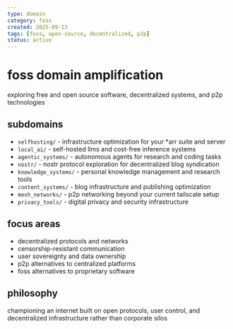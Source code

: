 ```yaml
---
type: domain
category: foss
created: 2025-09-13
tags: [foss, open-source, decentralized, p2p]
status: active
---
```


# foss domain amplification

exploring free and open source software, decentralized systems, and p2p technologies

## subdomains
- `selfhosting/` - infrastructure optimization for your *arr suite and server
- `local_ai/` - self-hosted llms and cost-free inference systems
- `agentic_systems/` - autonomous agents for research and coding tasks
- `nostr/` - nostr protocol exploration for decentralized blog syndication
- `knowledge_systems/` - personal knowledge management and research tools
- `content_systems/` - blog infrastructure and publishing optimization
- `mesh_networks/` - p2p networking beyond your current tailscale setup
- `privacy_tools/` - digital privacy and security infrastructure

## focus areas
- decentralized protocols and networks
- censorship-resistant communication
- user sovereignty and data ownership
- p2p alternatives to centralized platforms
- foss alternatives to proprietary software

## philosophy
championing an internet built on open protocols, user control, and decentralized infrastructure rather than corporate silos
